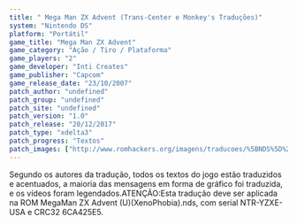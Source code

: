 ```yaml
---
title: " Mega Man ZX Advent (Trans-Center e Monkey's Traduções)"
system: "Nintendo DS"
platform: "Portátil"
game_title: "Mega Man ZX Advent"
game_category: "Ação / Tiro / Plataforma"
game_players: "2"
game_developer: "Inti Creates"
game_publisher: "Capcom"
game_release_date: "23/10/2007"
patch_author: "undefined"
patch_group: "undefined"
patch_site: "undefined"
patch_version: "1.0"
patch_release: "20/12/2017"
patch_type: "xdelta3"
patch_progress: "Textos"
patch_images: ["http://www.romhackers.org/imagens/traducoes/%5BNDS%5D%20Mega%20Man%20ZX%20Advent%20-%20Trans-Center%20e%20Monkey's%20Tradu%C3%A7%C3%B5es%20-%201.jpg","http://www.romhackers.org/imagens/traducoes/%5BNDS%5D%20Mega%20Man%20ZX%20Advent%20-%20Trans-Center%20e%20Monkey's%20Tradu%C3%A7%C3%B5es%20-%202.jpg","http://www.romhackers.org/imagens/traducoes/%5BNDS%5D%20Mega%20Man%20ZX%20Advent%20-%20Trans-Center%20e%20Monkey's%20Tradu%C3%A7%C3%B5es%20-%203.jpg"]
---
```

Segundo os autores da tradução, todos os textos do jogo estão traduzidos e acentuados, a maioria das mensagens em forma de gráfico foi traduzida, e os vídeos foram legendados.ATENÇÃO:Esta tradução deve ser aplicada na ROM MegaMan ZX Advent (U)(XenoPhobia).nds, com serial NTR-YZXE-USA e CRC32 6CA425E5.